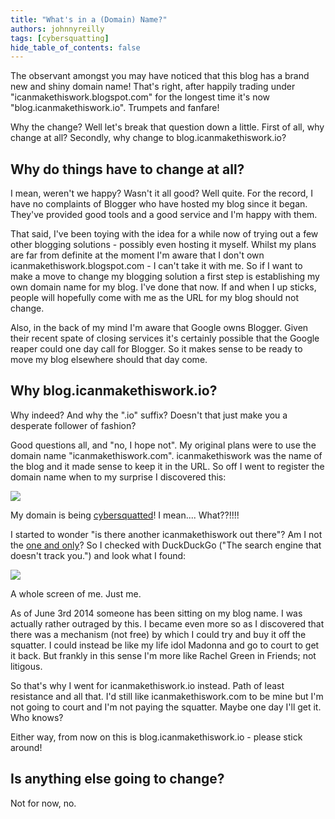 ```yaml
---
title: "What's in a (Domain) Name?"
authors: johnnyreilly
tags: [cybersquatting]
hide_table_of_contents: false
---
```

The observant amongst you may have noticed that this blog has a brand new and shiny domain name! That's right, after happily trading under "icanmakethiswork.blogspot.com" for the longest time it's now "blog.icanmakethiswork.io". Trumpets and fanfare!

 Why the change? Well let's break that question down a little. First of all, why change at all? Secondly, why change to blog.icanmakethiswork.io?

## Why do things have to change at all?

I mean, weren't we happy? Wasn't it all good? Well quite. For the record, I have no complaints of Blogger who have hosted my blog since it began. They've provided good tools and a good service and I'm happy with them.

That said, I've been toying with the idea for a while now of trying out a few other blogging solutions - possibly even hosting it myself. Whilst my plans are far from definite at the moment I'm aware that I don't own icanmakethiswork.blogspot.com - I can't take it with me. So if I want to make a move to change my blogging solution a first step is establishing my own domain name for my blog. I've done that now. If and when I up sticks, people will hopefully come with me as the URL for my blog should not change.

Also, in the back of my mind I'm aware that Google owns Blogger. Given their recent spate of closing services it's certainly possible that the Google reaper could one day call for Blogger. So it makes sense to be ready to move my blog elsewhere should that day come.

## Why blog.icanmakethiswork.io?

Why indeed? And why the ".io" suffix? Doesn't that just make you a desperate follower of fashion?

Good questions all, and "no, I hope not". My original plans were to use the domain name "icanmakethiswork.com". icanmakethiswork was the name of the blog and it made sense to keep it in the URL. So off I went to register the domain name when to my surprise I discovered this:

![](../static/blog/2014-12-05-whats-in-a-name/Screenshot%2B2014-12-05%2B05.39.00.png)

My domain is being [cybersquatted](https://en.wikipedia.org/wiki/Cybersquatting)! I mean.... What??!!!!

I started to wonder "is there another icanmakethiswork out there"? Am I not the [one and only](http://youtu.be/z8f2mW1GFSI)? So I checked with DuckDuckGo ("The search engine that doesn't track you.") and look what I found:

![](../static/blog/2014-12-05-whats-in-a-name/Screenshot%2B2014-12-05%2B05.41.59.png)

A whole screen of me. Just me.

As of June 3rd 2014 someone has been sitting on my blog name. I was actually rather outraged by this. I became even more so as I discovered that there was a mechanism (not free) by which I could try and buy it off the squatter. I could instead be like my life idol Madonna and go to court to get it back. But frankly in this sense I'm more like Rachel Green in Friends; not litigous.

So that's why I went for icanmakethiswork.io instead. Path of least resistance and all that. I'd still like icanmakethiswork.com to be mine but I'm not going to court and I'm not paying the squatter. Maybe one day I'll get it. Who knows?

Either way, from now on this is blog.icanmakethiswork.io - please stick around!

## Is anything else going to change?

Not for now, no.


